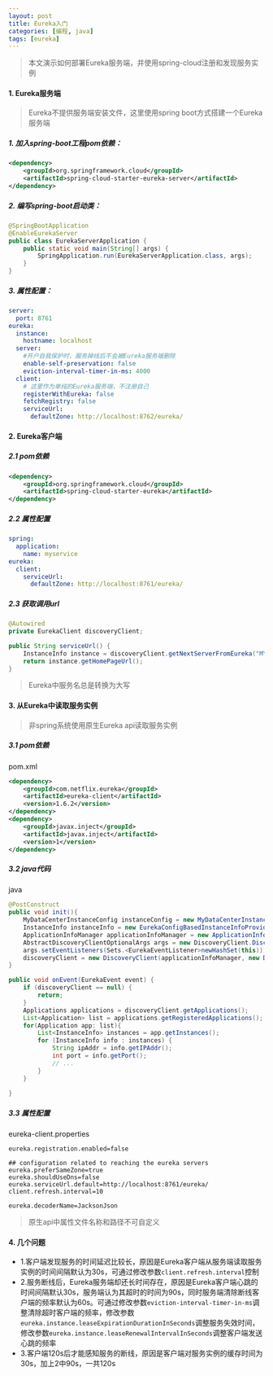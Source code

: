 ```yaml
---
layout: post
title: Eureka入门
categories: [编程, java]
tags: [eureka]
---
```


> 本文演示如何部署Eureka服务端，并使用spring-cloud注册和发现服务实例

#### 1. Eureka服务端

> Eureka不提供服务端安装文件，这里使用spring boot方式搭建一个Eureka服务端

##### 1. 加入spring-boot工程pom依赖：
```xml
<dependency>
    <groupId>org.springframework.cloud</groupId>
    <artifactId>spring-cloud-starter-eureka-server</artifactId>
</dependency>
```

##### 2. 编写spring-boot启动类：
```java
@SpringBootApplication
@EnableEurekaServer
public class EurekaServerApplication {
    public static void main(String[] args) {
        SpringApplication.run(EurekaServerApplication.class, args);
    }
}
```

##### 3. 属性配置：
```yaml
server:
  port: 8761
eureka:
  instance:
    hostname: localhost
  server:
    #开户自我保护时，服务掉线后不会被Eureka服务端删除
    enable-self-preservation: false
    eviction-interval-timer-in-ms: 4000
  client:
    # 这里作为单纯的Eureka服务端，不注册自己
    registerWithEureka: false
    fetchRegistry: false
    serviceUrl:
      defaultZone: http://localhost:8762/eureka/
```

#### 2. Eureka客户端

##### 2.1 pom依赖
```xml
<dependency>
    <groupId>org.springframework.cloud</groupId>
    <artifactId>spring-cloud-starter-eureka</artifactId>
</dependency>
```

##### 2.2 属性配置
```yaml
spring:
  application:
    name: myservice
eureka:
  client:
    serviceUrl:
      defaultZone: http://localhost:8761/eureka/
```

##### 2.3 获取调用url
```java
@Autowired
private EurekaClient discoveryClient;

public String serviceUrl() {
    InstanceInfo instance = discoveryClient.getNextServerFromEureka("MYSERVICE", false);
    return instance.getHomePageUrl();
}

```

> Eureka中服务名总是转换为大写

#### 3. 从Eureka中读取服务实例
> 非spring系统使用原生Eureka api读取服务实例

##### 3.1 pom依赖
pom.xml
```xml
<dependency>
    <groupId>com.netflix.eureka</groupId>
    <artifactId>eureka-client</artifactId>
    <version>1.6.2</version>
</dependency>
<dependency>
    <groupId>javax.inject</groupId>
    <artifactId>javax.inject</artifactId>
    <version>1</version>
</dependency>
```

##### 3.2 java代码
java
```java
@PostConstruct
public void init(){
    MyDataCenterInstanceConfig instanceConfig = new MyDataCenterInstanceConfig();
    InstanceInfo instanceInfo = new EurekaConfigBasedInstanceInfoProvider(instanceConfig).get();
    ApplicationInfoManager applicationInfoManager = new ApplicationInfoManager(instanceConfig, instanceInfo);
    AbstractDiscoveryClientOptionalArgs args = new DiscoveryClient.DiscoveryClientOptionalArgs();
    args.setEventListeners(Sets.<EurekaEventListener>newHashSet(this));
    discoveryClient = new DiscoveryClient(applicationInfoManager, new DefaultEurekaClientConfig(), args);
}

public void onEvent(EurekaEvent event) {
    if (discoveryClient == null) {
        return;
    }
    Applications applications = discoveryClient.getApplications();
    List<Application> list = applications.getRegisteredApplications();
    for(Application app: list){
        List<InstanceInfo> instances = app.getInstances();
        for (InstanceInfo info : instances) {
            String ipAddr = info.getIPAddr();
            int port = info.getPort();
            // ...
        }
    }
    
}
```

##### 3.3 属性配置
eureka-client.properties
```properties
eureka.registration.enabled=false

## configuration related to reaching the eureka servers
eureka.preferSameZone=true
eureka.shouldUseDns=false
eureka.serviceUrl.default=http://localhost:8761/eureka/
client.refresh.interval=10

eureka.decoderName=JacksonJson
```
> 原生api中属性文件名称和路径不可自定义


#### 4. 几个问题

* 1.客户端发现服务的时间延迟比较长，原因是Eureka客户端从服务端读取服务实例的时间间隔默认为30s，可通过修改参数`client.refresh.interval`控制
* 2.服务断线后，Eureka服务端却还长时间存在，原因是Eureka客户端心跳的时间间隔默认30s，服务端认为其超时的时间为90s，同时服务端清除断线客户端的频率默认为60s。可通过修改参数`eviction-interval-timer-in-ms`调整清除超时客户端的频率，修改参数`eureka.instance.leaseExpirationDurationInSeconds`调整服务失效时间，修改参数`eureka.instance.leaseRenewalIntervalInSeconds`调整客户端发送心跳的频率
* 3.客户端120s后才能感知服务的断线，原因是客户端对服务实例的缓存时间为30s，加上2中90s，一共120s